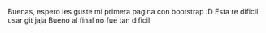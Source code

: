 Buenas, espero les guste mi primera pagina con bootstrap :D
Esta re dificil usar git jaja
Bueno al final no fue tan dificil
